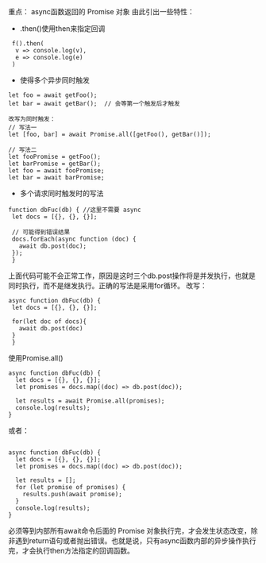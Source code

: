 重点： async函数返回的 Promise 对象
由此引出一些特性：
  - .then()使用then来指定回调
```
 f().then(
  v => console.log(v),
  e => console.log(e)
 )
```
 - 使得多个异步同时触发
 ```
let foo = await getFoo();
let bar = await getBar();  // 会等第一个触发后才触发

改写为同时触发：
 // 写法一
let [foo, bar] = await Promise.all([getFoo(), getBar()]);

// 写法二
let fooPromise = getFoo();
let barPromise = getBar();
let foo = await fooPromise;
let bar = await barPromise;

 ```
 - 多个请求同时触发时的写法
 ```
function dbFuc(db) { //这里不需要 async
  let docs = [{}, {}, {}];

  // 可能得到错误结果
  docs.forEach(async function (doc) {
    await db.post(doc);
  });
  }
 ```
 上面代码可能不会正常工作，原因是这时三个db.post操作将是并发执行，也就是同时执行，而不是继发执行。正确的写法是采用for循环。
 改写：
 ```
async function dbFuc(db) { 
  let docs = [{}, {}, {}];

  for(let doc of docs){
    await db.post(doc)
  }
  }
 ```
使用Promise.all()
```
async function dbFuc(db) {
  let docs = [{}, {}, {}];
  let promises = docs.map((doc) => db.post(doc));

  let results = await Promise.all(promises);
  console.log(results);
}
```
或者：
```

async function dbFuc(db) {
  let docs = [{}, {}, {}];
  let promises = docs.map((doc) => db.post(doc));

  let results = [];
  for (let promise of promises) {
    results.push(await promise);
  }
  console.log(results);
}
```

必须等到内部所有await命令后面的 Promise 对象执行完，才会发生状态改变，除非遇到return语句或者抛出错误。也就是说，只有async函数内部的异步操作执行完，才会执行then方法指定的回调函数。